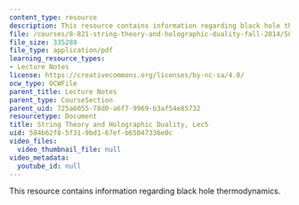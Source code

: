 ```yaml
---
content_type: resource
description: This resource contains information regarding black hole thermodynamics.
file: /courses/8-821-string-theory-and-holographic-duality-fall-2014/584b62f85f319bd167efb65047336e0c_MIT8_821S15_Lec5.pdf
file_size: 335289
file_type: application/pdf
learning_resource_types:
- Lecture Notes
license: https://creativecommons.org/licenses/by-nc-sa/4.0/
ocw_type: OCWFile
parent_title: Lecture Notes
parent_type: CourseSection
parent_uid: 725a6055-78d0-a6f7-9969-b3af54e85732
resourcetype: Document
title: String Theory and Holographic Duality, Lec5
uid: 584b62f8-5f31-9bd1-67ef-b65047336e0c
video_files:
  video_thumbnail_file: null
video_metadata:
  youtube_id: null
---
```

This resource contains information regarding black hole thermodynamics.